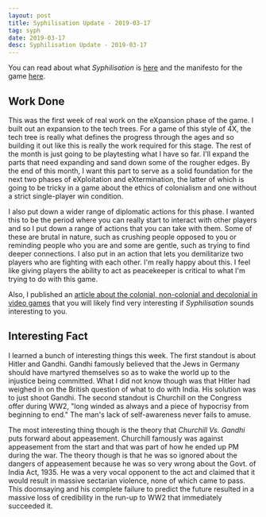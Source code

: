 ```yaml
---
layout: post
title: Syphilisation Update - 2019-03-17
tag: syph
date: 2019-03-17
desc: Syphilisation Update - 2019-03-17
---
```



You can read about what *Syphilisation* is [here](/blog/syph/announce) and the manifesto for the game [here](/blog/syph/manifesto).

## Work Done

This was the first week of real work on the eXpansion phase of the game. I built out an expansion to the tech trees. For a game of this style of 4X, the tech tree is really what defines the progress through the ages and so building it out like this is really the work required for this stage. The rest of the month is just going to be playtesting what I have so far. I'll expand the parts that need expanding and sand down some of the rougher edges. By the end of this month, I want this part to serve as a solid foundation for the next two phases of eXploitation and eXtermination, the latter of which is going to be tricky in a game about the ethics of colonialism and one without a strict single-player win condition.


I also put down a wider range of diplomatic actions for this phase. I wanted this to be the period where you can really start to interact with other players and so I put down a range of actions that you can take with them. Some of these are brutal in nature, such as crushing people opposed to you or reminding people who you are and some are gentle, such as trying to find deeper connections. I also put in an action that lets you demilitarize two players who are fighting with each other. I'm really happy about this. I feel like giving players the ability to act as peacekeeper is critical to what I'm trying to do with this game.


Also, I published an [article about the colonial, non-colonial and decolonial in video games](/blog/thoughts/colonial) that you will likely find very interesting if *Syphilisation* sounds interesting to you.

## Interesting Fact

I learned a bunch of interesting things this week. The first standout is about Hitler and Gandhi. Gandhi famously believed that the Jews in Germany should have martyred themselves so as to wake the world up to the injustice being committed. What I did not know though was that Hitler had weighed in on the British question of what to do with India. His solution was to just shoot Gandhi. The second standout is Churchill on the Congress offer during WW2, "long winded as always and a piece of hypocrisy from beginning to end." The man's lack of self-awareness never fails to amuse.


The most interesting thing though is the theory that *Churchill Vs. Gandhi* puts forward about appeasement. Churchill famously was against appeasement from the start and that was part of how he ended up PM during the war. The theory though is that he was so ignored about the dangers of appeasement because he was so very wrong about the Govt. of India Act, 1935. He was a very vocal opponent to the act and claimed that it would result in massive sectarian violence, none of which came to pass. This doomsaying and his complete failure to predict the future resulted in a massive loss of credibility in the run-up to WW2 that immediately succeeded it.


